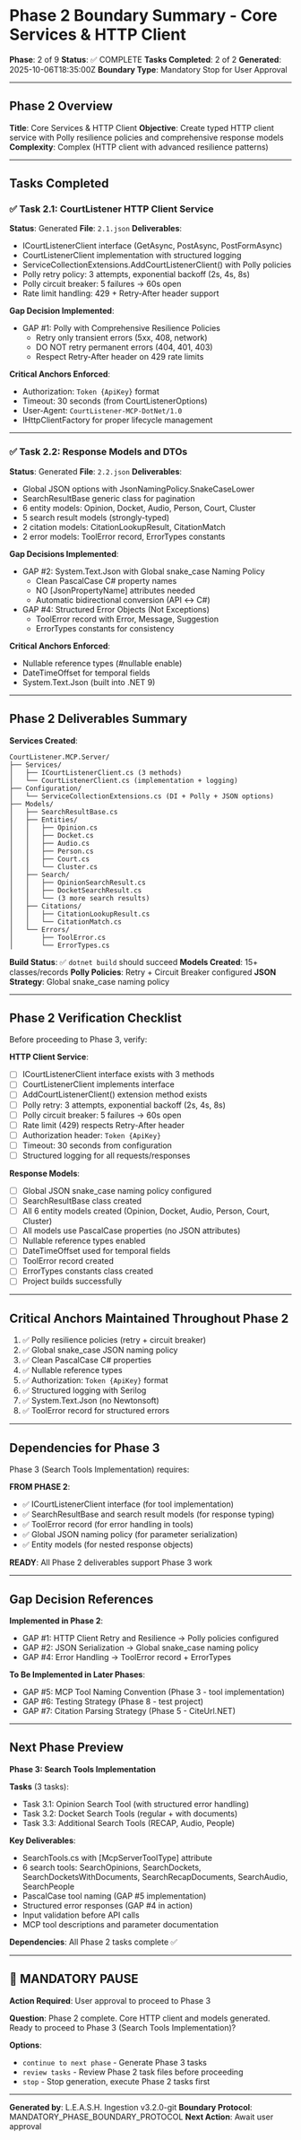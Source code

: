 # Phase 2 Boundary Summary - Core Services & HTTP Client

**Phase**: 2 of 9
**Status**: ✅ COMPLETE
**Tasks Completed**: 2 of 2
**Generated**: 2025-10-06T18:35:00Z
**Boundary Type**: Mandatory Stop for User Approval

---

## Phase 2 Overview

**Title**: Core Services & HTTP Client
**Objective**: Create typed HTTP client service with Polly resilience policies and comprehensive response models
**Complexity**: Complex (HTTP client with advanced resilience patterns)

---

## Tasks Completed

### ✅ Task 2.1: CourtListener HTTP Client Service
**Status**: Generated
**File**: `2.1.json`
**Deliverables**:
- ICourtListenerClient interface (GetAsync, PostAsync, PostFormAsync)
- CourtListenerClient implementation with structured logging
- ServiceCollectionExtensions.AddCourtListenerClient() with Polly policies
- Polly retry policy: 3 attempts, exponential backoff (2s, 4s, 8s)
- Polly circuit breaker: 5 failures → 60s open
- Rate limit handling: 429 + Retry-After header support

**Gap Decision Implemented**:
- GAP #1: Polly with Comprehensive Resilience Policies
  - Retry only transient errors (5xx, 408, network)
  - DO NOT retry permanent errors (404, 401, 403)
  - Respect Retry-After header on 429 rate limits

**Critical Anchors Enforced**:
- Authorization: `Token {ApiKey}` format
- Timeout: 30 seconds (from CourtListenerOptions)
- User-Agent: `CourtListener-MCP-DotNet/1.0`
- IHttpClientFactory for proper lifecycle management

---

### ✅ Task 2.2: Response Models and DTOs
**Status**: Generated
**File**: `2.2.json`
**Deliverables**:
- Global JSON options with JsonNamingPolicy.SnakeCaseLower
- SearchResultBase<T> generic class for pagination
- 6 entity models: Opinion, Docket, Audio, Person, Court, Cluster
- 5 search result models (strongly-typed)
- 2 citation models: CitationLookupResult, CitationMatch
- 2 error models: ToolError record, ErrorTypes constants

**Gap Decisions Implemented**:
- GAP #2: System.Text.Json with Global snake_case Naming Policy
  - Clean PascalCase C# property names
  - NO [JsonPropertyName] attributes needed
  - Automatic bidirectional conversion (API ↔ C#)
- GAP #4: Structured Error Objects (Not Exceptions)
  - ToolError record with Error, Message, Suggestion
  - ErrorTypes constants for consistency

**Critical Anchors Enforced**:
- Nullable reference types (#nullable enable)
- DateTimeOffset for temporal fields
- System.Text.Json (built into .NET 9)

---

## Phase 2 Deliverables Summary

**Services Created**:
```
CourtListener.MCP.Server/
├── Services/
│   ├── ICourtListenerClient.cs (3 methods)
│   └── CourtListenerClient.cs (implementation + logging)
├── Configuration/
│   └── ServiceCollectionExtensions.cs (DI + Polly + JSON options)
├── Models/
│   ├── SearchResultBase.cs
│   ├── Entities/
│   │   ├── Opinion.cs
│   │   ├── Docket.cs
│   │   ├── Audio.cs
│   │   ├── Person.cs
│   │   ├── Court.cs
│   │   └── Cluster.cs
│   ├── Search/
│   │   ├── OpinionSearchResult.cs
│   │   ├── DocketSearchResult.cs
│   │   └── (3 more search results)
│   ├── Citations/
│   │   ├── CitationLookupResult.cs
│   │   └── CitationMatch.cs
│   └── Errors/
│       ├── ToolError.cs
│       └── ErrorTypes.cs
```

**Build Status**: ✅ `dotnet build` should succeed
**Models Created**: 15+ classes/records
**Polly Policies**: Retry + Circuit Breaker configured
**JSON Strategy**: Global snake_case naming policy

---

## Phase 2 Verification Checklist

Before proceeding to Phase 3, verify:

**HTTP Client Service**:
- [ ] ICourtListenerClient interface exists with 3 methods
- [ ] CourtListenerClient implements interface
- [ ] AddCourtListenerClient() extension method exists
- [ ] Polly retry: 3 attempts, exponential backoff (2s, 4s, 8s)
- [ ] Polly circuit breaker: 5 failures → 60s open
- [ ] Rate limit (429) respects Retry-After header
- [ ] Authorization header: `Token {ApiKey}`
- [ ] Timeout: 30 seconds from configuration
- [ ] Structured logging for all requests/responses

**Response Models**:
- [ ] Global JSON snake_case naming policy configured
- [ ] SearchResultBase<T> class created
- [ ] All 6 entity models created (Opinion, Docket, Audio, Person, Court, Cluster)
- [ ] All models use PascalCase properties (no JSON attributes)
- [ ] Nullable reference types enabled
- [ ] DateTimeOffset used for temporal fields
- [ ] ToolError record created
- [ ] ErrorTypes constants class created
- [ ] Project builds successfully

---

## Critical Anchors Maintained Throughout Phase 2

1. ✅ Polly resilience policies (retry + circuit breaker)
2. ✅ Global snake_case JSON naming policy
3. ✅ Clean PascalCase C# properties
4. ✅ Nullable reference types
5. ✅ Authorization: `Token {ApiKey}` format
6. ✅ Structured logging with Serilog
7. ✅ System.Text.Json (no Newtonsoft)
8. ✅ ToolError record for structured errors

---

## Dependencies for Phase 3

Phase 3 (Search Tools Implementation) requires:

**FROM PHASE 2**:
- ✅ ICourtListenerClient interface (for tool implementation)
- ✅ SearchResultBase<T> and search result models (for response typing)
- ✅ ToolError record (for error handling in tools)
- ✅ Global JSON naming policy (for parameter serialization)
- ✅ Entity models (for nested response objects)

**READY**: All Phase 2 deliverables support Phase 3 work

---

## Gap Decision References

**Implemented in Phase 2**:
- GAP #1: HTTP Client Retry and Resilience → Polly policies configured
- GAP #2: JSON Serialization → Global snake_case naming policy
- GAP #4: Error Handling → ToolError record + ErrorTypes

**To Be Implemented in Later Phases**:
- GAP #5: MCP Tool Naming Convention (Phase 3 - tool implementation)
- GAP #6: Testing Strategy (Phase 8 - test project)
- GAP #7: Citation Parsing Strategy (Phase 5 - CiteUrl.NET)

---

## Next Phase Preview

**Phase 3: Search Tools Implementation**

**Tasks** (3 tasks):
- Task 3.1: Opinion Search Tool (with structured error handling)
- Task 3.2: Docket Search Tools (regular + with documents)
- Task 3.3: Additional Search Tools (RECAP, Audio, People)

**Key Deliverables**:
- SearchTools.cs with [McpServerToolType] attribute
- 6 search tools: SearchOpinions, SearchDockets, SearchDocketsWithDocuments, SearchRecapDocuments, SearchAudio, SearchPeople
- PascalCase tool naming (GAP #5 implementation)
- Structured error responses (GAP #4 in action)
- Input validation before API calls
- MCP tool descriptions and parameter documentation

**Dependencies**: All Phase 2 tasks complete ✅

---

## 🛑 MANDATORY PAUSE

**Action Required**: User approval to proceed to Phase 3

**Question**: Phase 2 complete. Core HTTP client and models generated. Ready to proceed to Phase 3 (Search Tools Implementation)?

**Options**:
- `continue to next phase` - Generate Phase 3 tasks
- `review tasks` - Review Phase 2 task files before proceeding
- `stop` - Stop generation, execute Phase 2 tasks first

---

**Generated by**: L.E.A.S.H. Ingestion v3.2.0-git
**Boundary Protocol**: MANDATORY_PHASE_BOUNDARY_PROTOCOL
**Next Action**: Await user approval
